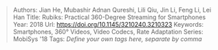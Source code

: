 > Authors: Jian He, Mubashir Adnan Qureshi, Lili Qiu, Jin Li, Feng Li, Lei Han
> Title: Rubiks: Practical 360-Degree Streaming for Smartphones
> Year: 2018
> Url: https://doi.org/10.1145/3210240.3210323
> Keywords: Smartphones, 360° Videos, Video Codecs, Rate Adaptation
> Series: MobiSys '18
> Tags: *Define your own tags here, separate by comma*